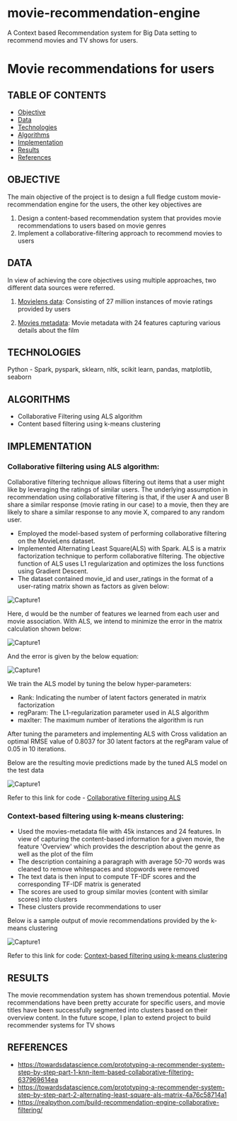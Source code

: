 # movie-recommendation-engine
A Context based Recommendation system for Big Data setting to recommend movies and TV shows for users.

# Movie recommendations for users

## TABLE OF CONTENTS

* [Objective](#objective)
* [Data](#data)
* [Technologies](#technologies)
* [Algorithms](#Algorithm)
* [Implementation](#implementation)
* [Results](#results)
* [References](#references)

## OBJECTIVE
The main objective of the project is to design a full fledge custom movie-recommendation engine for the users, the other key objectives are
1. Design a content-based recommendation system that provides movie recommendations to users based on movie genres
2. Implement a collaborative-filtering approach to recommend movies to users

## DATA
In view of achieving the core objectives using multiple approaches, two different data sources were referred.

1. [Movielens data](http://files.grouplens.org/datasets/movielens/ml-latest.zip): Consisting of 27 million instances of movie ratings provided by users

2. [Movies metadata](https://www.kaggle.com/rounakbanik/the-movies-dataset): Movie metadata with 24 features capturing various details about the film

## TECHNOLOGIES
Python - Spark, pyspark, sklearn, nltk, scikit learn, pandas, matplotlib, seaborn

## ALGORITHMS
- Collaborative Filtering using ALS algorithm
- Content based filtering using k-means clustering

## IMPLEMENTATION
### Collaborative filtering using ALS algorithm:
Collaborative filtering technique allows filtering out items that a user might like by leveraging
the ratings of similar users. The underlying assumption in recommendation using collaborative
filtering is that, if the user A and user B share a similar response (movie rating in our case) to a
movie, then they are likely to share a similar response to any movie X, compared to any random
user.

- Employed the model-based system of performing collaborative filtering on the MovieLens dataset. 
- Implemented Alternating Least Square(ALS) with Spark. ALS is a matrix factorization technique to perform collaborative filtering. The
objective function of ALS uses L1 regularization and optimizes the loss functions using Gradient Descent. 
- The dataset contained movie_id and user_ratings in the format of a user-rating matrix shown as factors as given below:

![Capture1](https://user-images.githubusercontent.com/9445072/104695525-c0e76880-56c1-11eb-9924-fb9d185d51c4.JPG)

Here, d would be the number of features we learned from each user and movie association. With ALS, we intend to minimize the error in the matrix calculation shown below:

![Capture1](https://user-images.githubusercontent.com/9445072/104695740-0ad04e80-56c2-11eb-8cf2-e6e72f6387b4.JPG)

And the error is given by the below equation:

![Capture1](https://user-images.githubusercontent.com/9445072/104695844-318e8500-56c2-11eb-9ee6-21f72a08d969.JPG)

We train the ALS model by tuning the below hyper-parameters:
- Rank: Indicating the number of latent factors generated in matrix factorization
- regParam: The L1-regularization parameter used in ALS algorithm
- maxIter: The maximum number of iterations the algorithm is run

After tuning the parameters and implementing ALS with Cross validation an optimal RMSE value of 0.8037 for 30 latent factors at the regParam value of 0.05 in 10 iterations.

Below are the resulting movie predictions made by the tuned ALS model on the test data 

![Capture1](https://user-images.githubusercontent.com/9445072/104697307-67cd0400-56c4-11eb-9b8a-b9ebfd0e71ef.JPG)

Refer to this link for code - [Collaborative filtering using ALS](https://github.com/abhilashhn1993/movie-recommendation-engine/blob/main/Code/ALS_model.ipynb)

### Context-based filtering using k-means clustering:
- Used the movies-metadata file with 45k instances and 24 features. In view of capturing the content-based information for a given movie, the feature 'Overview' which provides the description about the genre as well as the plot of the film
- The description containing a paragraph with average 50-70 words was cleaned to remove whitespaces and stopwords were removed
- The text data is then input to compute TF-IDF scores and the corresponding TF-IDF matrix is generated
- The scores are used to group similar movies (content with similar scores) into clusters
- These clusters provide recommendations to user

Below is a sample output of movie recommendations provided by the k-means clustering

![Capture1](https://user-images.githubusercontent.com/9445072/104699109-18d49e00-56c7-11eb-980d-b0b9a6f526d3.JPG)

Refer to this link for code: [Context-based filtering using k-means clustering](https://github.com/abhilashhn1993/movie-recommendation-engine/blob/main/Code/K_means_Clustering.ipynb)

## RESULTS
The movie recommendation system has shown tremendous potential. Movie recommendations have been pretty accurate for specific users, and movie titles have been successfully segmented into clusters based on their overview content. In the future scope, I plan to extend project to build recommender systems for TV shows

## REFERENCES
- https://towardsdatascience.com/prototyping-a-recommender-system-step-by-step-part-1-knn-item-based-collaborative-filtering-637969614ea
- https://towardsdatascience.com/prototyping-a-recommender-system-step-by-step-part-2-alternating-least-square-als-matrix-4a76c58714a1
- https://realpython.com/build-recommendation-engine-collaborative-filtering/